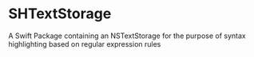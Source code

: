 # SHTextStorage
A Swift Package containing an NSTextStorage for the purpose of syntax highlighting based on regular expression rules
